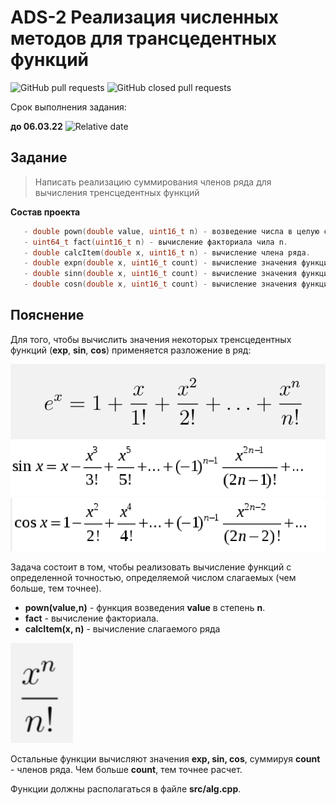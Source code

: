 # ADS-2 Реализация численных методов для трансцедентных функций


![GitHub pull requests](https://img.shields.io/github/issues-pr/NNTU-CS/ADS-2)
![GitHub closed pull requests](https://img.shields.io/github/issues-pr-closed/NNTU-CS/ADS-2)

Срок выполнения задания:

**до 06.03.22** ![Relative date](https://img.shields.io/date/1646600400)


## Задание

> Написать реализацию суммирования членов ряда для вычисления тренсцедентных функций

**Состав проекта**

```C++
   - double pown(double value, uint16_t n) - возведение числа в целую степень.
   - uint64_t fact(uint16_t n) - вычисление факториала чила n.
   - double calcItem(double x, uint16_t n) - вычисление члена ряда.
   - double expn(double x, uint16_t count) - вычисление значения функции exp(x) с суммированием count - членов ряда.
   - double sinn(double x, uint16_t count) - вычисление значения функции sin(x) с суммированием count - членов ряда.
   - double cosn(double x, uint16_t count) - вычисление значения функции cos(x) с суммированием count - членов ряда.   
 ```

## Пояснение

Для того, чтобы вычислить значения некоторых тренсцедентных функций (**exp**, **sin**, **cos**) применяется разложение в ряд:

![](./exp.png)
![](./sin.png)
![](./cos.png)

Задача состоит в том, чтобы реализовать вычисление функций с определенной точностью, определяемой числом слагаемых (чем больше, тем точнее).

- **pown(value,n)** - функция возведения **value** в степень **n**.
- **fact** - вычисление факториала.
- **calcItem(x, n)** - вычисление слагаемого ряда 

<img src="item.png" alt="drawing" width="100"/>

Остальные функции вычисляют значения **exp, sin, cos**, суммируя **count** - членов ряда. Чем больше **count**, тем точнее расчет. 


Функции должны располагаться в файле **src/alg.cpp**.
